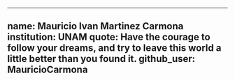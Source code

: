 ---
 name: Mauricio Ivan Martinez Carmona 
 institution: UNAM 
 quote: Have the courage to follow your dreams, and try to leave this world a little better than you found it. 
 github_user: MauricioCarmona
 ---
